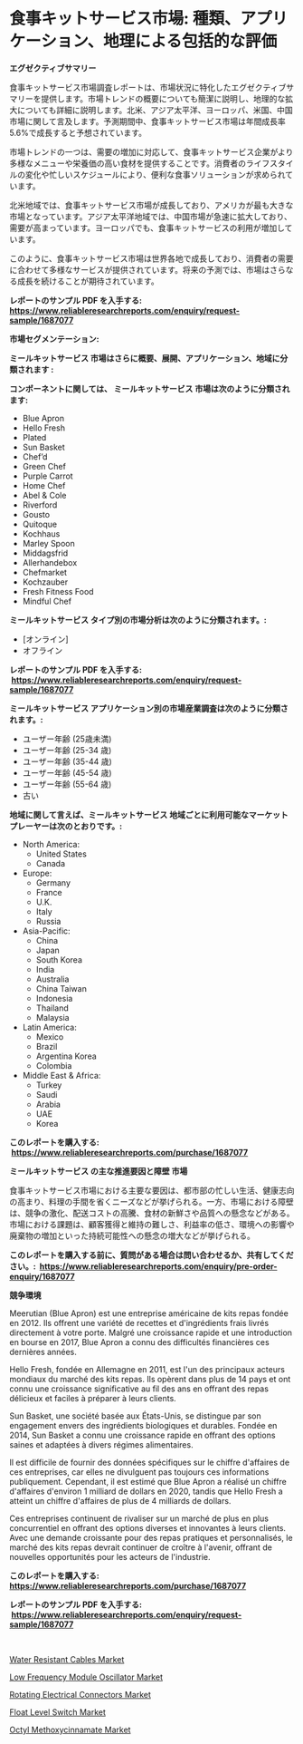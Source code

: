 <p><h1>食事キットサービス市場: 種類、アプリケーション、地理による包括的な評価</h1></p><p><strong>エグゼクティブサマリー</strong></p>
<p><p>食事キットサービス市場調査レポートは、市場状況に特化したエグゼクティブサマリーを提供します。市場トレンドの概要についても簡潔に説明し、地理的な拡大についても詳細に説明します。北米、アジア太平洋、ヨーロッパ、米国、中国市場に関して言及します。予測期間中、食事キットサービス市場は年間成長率5.6%で成長すると予想されています。</p><p>市場トレンドの一つは、需要の増加に対応して、食事キットサービス企業がより多様なメニューや栄養価の高い食材を提供することです。消費者のライフスタイルの変化や忙しいスケジュールにより、便利な食事ソリューションが求められています。</p><p>北米地域では、食事キットサービス市場が成長しており、アメリカが最も大きな市場となっています。アジア太平洋地域では、中国市場が急速に拡大しており、需要が高まっています。ヨーロッパでも、食事キットサービスの利用が増加しています。</p><p>このように、食事キットサービス市場は世界各地で成長しており、消費者の需要に合わせて多様なサービスが提供されています。将来の予測では、市場はさらなる成長を続けることが期待されています。</p></p>
<p><strong>レポートのサンプル PDF を入手する: <a href="https://www.reliableresearchreports.com/enquiry/request-sample/1687077">https://www.reliableresearchreports.com/enquiry/request-sample/1687077</a></strong></p>
<p><strong>市場セグメンテーション:</strong></p>
<p><strong> ミールキットサービス 市場はさらに概要、展開、アプリケーション、地域に分類されます :</strong></p>
<p><strong>コンポーネントに関しては、 ミールキットサービス 市場は次のように分類されます: &nbsp;</strong></p>
<p><ul><li>Blue Apron</li><li>Hello Fresh</li><li>Plated</li><li>Sun Basket</li><li>Chef’d</li><li>Green Chef</li><li>Purple Carrot</li><li>Home Chef</li><li>Abel & Cole</li><li>Riverford</li><li>Gousto</li><li>Quitoque</li><li>Kochhaus</li><li>Marley Spoon</li><li>Middagsfrid</li><li>Allerhandebox</li><li>Chefmarket</li><li>Kochzauber</li><li>Fresh Fitness Food</li><li>Mindful Chef</li></ul></p>
<p><strong> ミールキットサービス タイプ別の市場分析は次のように分類されます。:</strong></p>
<p><ul><li>[オンライン]</li><li>オフライン</li></ul></p>
<p><strong>レポートのサンプル PDF を入手する: &nbsp;<a href="https://www.reliableresearchreports.com/enquiry/request-sample/1687077">https://www.reliableresearchreports.com/enquiry/request-sample/1687077</a></strong></p>
<p><strong> ミールキットサービス アプリケーション別の市場産業調査は次のように分類されます。:</strong></p>
<p><ul><li>ユーザー年齢 (25歳未満)</li><li>ユーザー年齢 (25-34 歳)</li><li>ユーザー年齢 (35-44 歳)</li><li>ユーザー年齢 (45-54 歳)</li><li>ユーザー年齢 (55-64 歳)</li><li>古い</li></ul></p>
<p><strong>地域に関して言えば、ミールキットサービス 地域ごとに利用可能なマーケットプレーヤーは次のとおりです。:</strong></p>
<p><ul>
    <li>
        North America:
        <ul>
            <li>United States</li>
            <li>Canada</li>
        </ul>
    </li>
    <li>
        Europe:
        <ul>
            <li>Germany</li>
            <li>France</li>
            <li>U.K.</li>
            <li>Italy</li>
            <li>Russia</li>
        </ul>
    </li>
    <li>
        Asia-Pacific:
        <ul>
            <li>China</li>
            <li>Japan</li>
            <li>South Korea</li>
            <li>India</li>
            <li>Australia</li>
            <li>China Taiwan</li>
            <li>Indonesia</li>
            <li>Thailand</li>
            <li>Malaysia</li>
        </ul>
    </li>
    <li>
        Latin America:
        <ul>
            <li>Mexico</li>
            <li>Brazil</li>
            <li>Argentina Korea</li>
            <li>Colombia</li>
        </ul>
    </li>
    <li>
        Middle East & Africa:
        <ul>
            <li>Turkey</li>
            <li>Saudi</li>
            <li>Arabia</li>
            <li>UAE</li>
            <li>Korea</li>
        </ul>
    </li>
    </ul></p>
<p><strong>このレポートを購入する: &nbsp;<a href="https://www.reliableresearchreports.com/purchase/1687077">https://www.reliableresearchreports.com/purchase/1687077</a></strong></p>
<p><strong>ミールキットサービス の主な推進要因と障壁 市場</strong></p>
<p><p>食事キットサービス市場における主要な要因は、都市部の忙しい生活、健康志向の高まり、料理の手間を省くニーズなどが挙げられる。一方、市場における障壁は、競争の激化、配送コストの高騰、食材の新鮮さや品質への懸念などがある。市場における課題は、顧客獲得と維持の難しさ、利益率の低さ、環境への影響や廃棄物の増加といった持続可能性への懸念の増大などが挙げられる。</p></p>
<p><strong>このレポートを購入する前に、質問がある場合は問い合わせるか、共有してください。:&nbsp; <a href="https://www.reliableresearchreports.com/enquiry/pre-order-enquiry/1687077">https://www.reliableresearchreports.com/enquiry/pre-order-enquiry/1687077</a></strong></p>
<p><strong>競争環境</strong></p>
<p><p>Meerutian (Blue Apron) est une entreprise américaine de kits repas fondée en 2012. Ils offrent une variété de recettes et d'ingrédients frais livrés directement à votre porte. Malgré une croissance rapide et une introduction en bourse en 2017, Blue Apron a connu des difficultés financières ces dernières années.</p><p>Hello Fresh, fondée en Allemagne en 2011, est l'un des principaux acteurs mondiaux du marché des kits repas. Ils opèrent dans plus de 14 pays et ont connu une croissance significative au fil des ans en offrant des repas délicieux et faciles à préparer à leurs clients.</p><p>Sun Basket, une société basée aux États-Unis, se distingue par son engagement envers des ingrédients biologiques et durables. Fondée en 2014, Sun Basket a connu une croissance rapide en offrant des options saines et adaptées à divers régimes alimentaires.</p><p>Il est difficile de fournir des données spécifiques sur le chiffre d'affaires de ces entreprises, car elles ne divulguent pas toujours ces informations publiquement. Cependant, il est estimé que Blue Apron a réalisé un chiffre d'affaires d'environ 1 milliard de dollars en 2020, tandis que Hello Fresh a atteint un chiffre d'affaires de plus de 4 milliards de dollars.</p><p>Ces entreprises continuent de rivaliser sur un marché de plus en plus concurrentiel en offrant des options diverses et innovantes à leurs clients. Avec une demande croissante pour des repas pratiques et personnalisés, le marché des kits repas devrait continuer de croître à l'avenir, offrant de nouvelles opportunités pour les acteurs de l'industrie.</p></p>
<p><strong>このレポートを購入する: &nbsp; <a href="https://www.reliableresearchreports.com/purchase/1687077">https://www.reliableresearchreports.com/purchase/1687077</a></strong></p>
<p><strong>レポートのサンプル PDF を入手する: &nbsp;<a href="https://www.reliableresearchreports.com/enquiry/request-sample/1687077">https://www.reliableresearchreports.com/enquiry/request-sample/1687077</a></strong><strong></strong></p>
<p>&nbsp;</p>
<p><p><a href="https://sudsy-motorcycle-bbc.notion.site/Water-Resistant-Cables-Market-Size-Market-Share-and-Global-Market-Analysis-Report-2024-2031-5a5c4ccf838449e5b62a012ba26d040b">Water Resistant Cables Market</a></p><p><a href="https://github.com/Hazelklievgspy6vdcsmu106w/Market-Research-Report-List-1/blob/main/low-frequency-module-oscillator-market.md">Low Frequency Module Oscillator Market</a></p><p><a href="https://meowing-canidae-761.notion.site/Rotating-Electrical-Connectors-Market-Size-Reflecting-a-Forecast-Till-2031-Market-By-Type-By-Appli-e5316a889c024c828c6abd454bef9ac6">Rotating Electrical Connectors Market</a></p><p><a href="https://view.publitas.com/reportprime-1/float-level-switch-market-size-furnishes-valuable-information-encompassing-market-share-market-trends-and-projections-spanning-from-2024-to-2031/">Float Level Switch Market</a></p><p><a href="https://view.publitas.com/reportprime-1/octyl-methoxycinnamate-market-size-reflecting-a-forecast-till-2031-market-by-type-by-application-and-by-geography/">Octyl Methoxycinnamate Market</a></p></p>